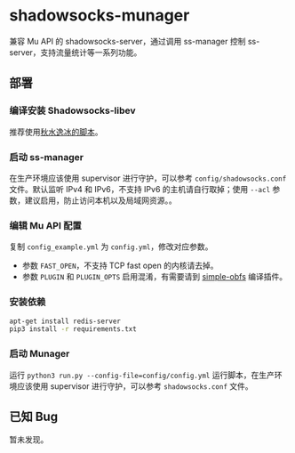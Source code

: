 # shadowsocks-munager

兼容 Mu API 的 shadowsocks-server，通过调用 ss-manager 控制 ss-server，支持流量统计等一系列功能。

## 部署

### 编译安装 Shadowsocks-libev

推荐使用[秋水逸冰的脚本](https://shadowsocks.be/4.html)。

### 启动 ss-manager

在生产环境应该使用 supervisor 进行守护，可以参考 `config/shadowsocks.conf` 文件。默认监听 IPv4 和 IPv6，不支持 IPv6 的主机请自行取掉；使用 `--acl` 参数，建议启用，防止访问本机以及局域网资源。。

### 编辑 Mu API 配置

复制 `config_example.yml` 为 `config.yml`，修改对应参数。

- 参数 `FAST_OPEN`，不支持 TCP fast open 的内核请去掉。
- 参数 `PLUGIN` 和 `PLUGIN_OPTS` 启用混淆，有需要请到 [simple-obfs](https://github.com/shadowsocks/simple-obfs) 编译插件。

### 安装依赖

```bash
apt-get install redis-server
pip3 install -r requirements.txt
```

### 启动 Munager

运行 `python3 run.py --config-file=config/config.yml` 运行脚本，在生产环境应该使用 supervisor 进行守护，可以参考 `shadowsocks.conf` 文件。

## 已知 Bug

暂未发现。
